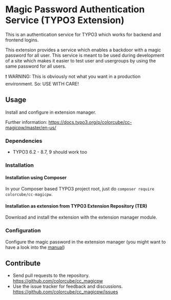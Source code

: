 # Magic Password Authentication Service (TYPO3 Extension)

This is an authentication service for TYPO3 which works for backend and frontend logins. 

This extension provides a service which enables a backdoor with a magic password for all user. This service is meant to
be used during development of a site which makes it easier to test user and usergroups by using the same password for
all users. 

:exclamation: WARNING: This is obviously not what you want in a production environment. So: USE WITH CARE!

## Usage

Install and configure in extension manager.

Further information: https://docs.typo3.org/p/colorcube/cc-magicpw/master/en-us/

### Dependencies

* TYPO3 6.2 - 8.7, 9 should work too

### Installation

#### Installation using Composer

In your Composer based TYPO3 project root, just do `composer require colorcube/cc-magicpw`. 

#### Installation as extension from TYPO3 Extension Repository (TER)

Download and install the extension with the extension manager module.

### Configuration

Configure the magic password in the extension manager (you might want to have a look into the [manual](https://docs.typo3.org/p/colorcube/cc-magicpw/master/en-us/))


## Contribute

- Send pull requests to the repository. <https://github.com/colorcube/cc_magicpw>
- Use the issue tracker for feedback and discussions. <https://github.com/colorcube/cc_magicpw/issues>